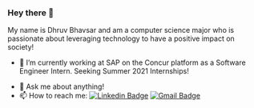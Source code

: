 
### Hey there 👋 
My name is Dhruv Bhavsar and am a computer science major who is passionate about leveraging technology to have a positive impact on society!
- 🔭 I’m currently working at SAP on the Concur platform as a Software Engineer Intern. Seeking Summer 2021 Internships!
<!--- - 🌱 I’m currently going through Udacity's Intro to Deep Learning with Pytorch course! -->
- 💬 Ask me about anything!
- 📫 How to reach me: [![Linkedin Badge](https://img.shields.io/badge/-dhruvbhavsar-blue?style=flat-square&logo=Linkedin&logoColor=white&link=https://www.linkedin.com/in/dhruv-bhavsar/)](https://www.linkedin.com/in/dhruv-bhavsar/) [![Gmail Badge](https://img.shields.io/badge/-dhruv25423@gmail.com-c14438?style=flat-square&logo=Gmail&logoColor=white&link=mailto:dhruv25423@gmail.com)](mailto:dhruv25423@gmail.com) 



